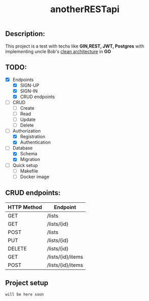 <h1 align="center">anotherRESTapi</h1>

<img src="https://img.shields.io/badge/made%20by-POMBNK-blue.svg"  alt="">


## Description:
This project is a test with techs like **GIN,REST, JWT, Postgres** with implementing uncle Bob's [clean architecture](https://blog.cleancoder.com/uncle-bob/2012/08/13/the-clean-architecture.html) in **GO**

## TODO:
- [X] Endpoints
    - [X] SIGN-UP
    - [X] SIGN-IN
    - [X] CRUD endpoints
- [ ] CRUD
    - [ ] Create
    - [ ] Read
    - [ ] Update
    - [ ] Delete
- [ ] Authorization
    - [X] Registration
    - [X] Authentication
- [ ] Database
    - [X] Schema
    - [X] Migration
- [ ] Quick setup
    - [ ] Makefile
    - [ ] Docker image

## CRUD endpoints:

| HTTP Method | Endpoint          |
|-------------|-------------------|
| GET         | /lists            |
| GET         | /lists/{id}       |
| POST        | /lists            |
| PUT         | /lists/{id}       |
| DELETE      | /lists/{id}       |
| GET         | /lists/{id}/items |
| POST        | /lists/{id}/items |


## Project setup
```
will be here soon
```
